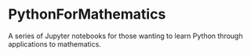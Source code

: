 # PythonForMathematics
A series of Jupyter notebooks for those wanting to learn Python through applications to mathematics.
